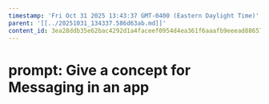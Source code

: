 ```yaml
---
timestamp: 'Fri Oct 31 2025 13:43:37 GMT-0400 (Eastern Daylight Time)'
parent: '[[../20251031_134337.586d63ab.md]]'
content_id: 3ea28ddb35e62bac4292d1a4faceef0954d4ea361f6aaafb9eeead88657e6cc9
---
```


# prompt: Give a concept for Messaging in an app
